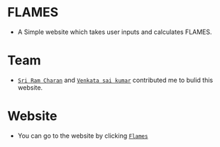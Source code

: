 # FLAMES
- A Simple website which takes user inputs and calculates FLAMES.<br>
# Team
- [`Sri Ram Charan`](https://github.com/sriramcharanmarri) and [`Venkata sai kumar`](https://github.com/venkatasaikumarmamidi) contributed me to bulid this website.
# Website
- You can go to the website by clicking [`Flames`](https://flames.rf.gd/)
